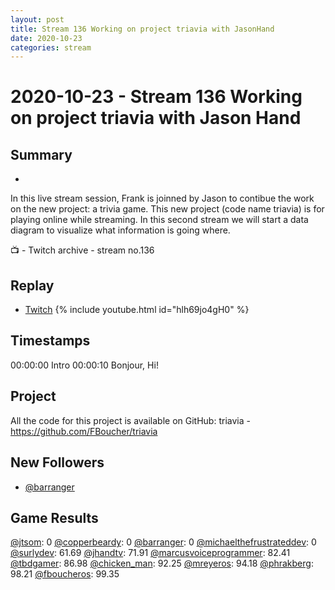 ```yaml
---
layout: post
title: Stream 136 Working on project triavia with JasonHand
date: 2020-10-23
categories: stream
---
```



# 2020-10-23 - Stream 136 Working on project triavia with Jason Hand

## Summary
-

In this live stream session, Frank is joinned by Jason to contibue the work on the new project: a trivia game.  This new project (code name triavia) is for playing online while streaming. In this second stream we will start a data diagram to visualize what information is going where.

📺 - Twitch archive - stream no.136

## Replay


- [Twitch](https://www.twitch.tv/fboucheros)
{% include youtube.html id="hlh69jo4gH0" %}
<br/><!--more-->


## Timestamps


00:00:00 Intro
00:00:10 Bonjour, Hi!


## Project

All the code for this project is available on GitHub: triavia - https://github.com/FBoucher/triavia

## New Followers

- [@barranger](https://www.twitch.tv/barranger)

## Game Results

[@jtsom](https://www.twitch.tv/jtsom): 0
[@copperbeardy](https://www.twitch.tv/copperbeardy): 0
[@barranger](https://www.twitch.tv/barranger): 0
[@michaelthefrustrateddev](https://www.twitch.tv/michaelthefrustrateddev): 0
[@surlydev](https://www.twitch.tv/surlydev): 61.69
[@jhandtv](https://www.twitch.tv/jhandtv): 71.91
[@marcusvoiceprogrammer](https://www.twitch.tv/marcusvoiceprogrammer): 82.41
[@tbdgamer](https://www.twitch.tv/tbdgamer): 86.98
[@chicken_man](https://www.twitch.tv/chicken_man): 92.25
[@mreyeros](https://www.twitch.tv/mreyeros): 94.18
[@phrakberg](https://www.twitch.tv/phrakberg): 98.21
[@fboucheros](https://www.twitch.tv/fboucheros): 99.35
